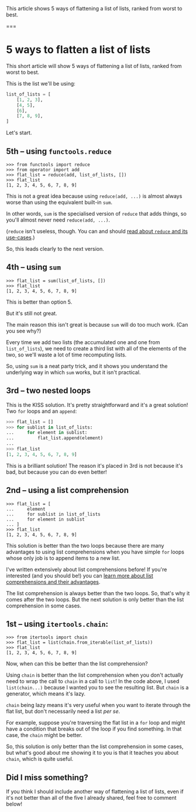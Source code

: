 This article shows 5 ways of flattening a list of lists, ranked from worst to best.

===


# 5 ways to flatten a list of lists

This short article will show 5 ways of flattening a list of lists, ranked from worst to best.

This is the list we'll be using:

```py
list_of_lists = [
    [1, 2, 3],
    [4, 5],
    [6],
    [7, 8, 9],
]
```

Let's start.


## 5th – using `functools.reduce`

```pycon
>>> from functools import reduce
>>> from operator import add
>>> flat_list = reduce(add, list_of_lists, [])
>>> flat_list
[1, 2, 3, 4, 5, 6, 7, 8, 9]
```

This is not a great idea because using `reduce(add, ...)` is almost always worse than using the equivalent built-in `sum`.

In other words, `sum` is the specialised version of `reduce` that adds things, so you'll almost never need `reduce(add, ...)`.

(`reduce` isn't useless, though. You can and should [read about `reduce` and its use-cases](/blog/pydonts/the-power-of-reduce).)

So, this leads clearly to the next version.


## 4th – using `sum`

```pycon
>>> flat_list = sum(list_of_lists, [])
>>> flat_list
[1, 2, 3, 4, 5, 6, 7, 8, 9]
```

This is better than option 5.

But it's still not great.

The main reason this isn't great is because `sum` will do too much work.
(Can you see why?)

Every time we add two lists (the accumulated one and one from `list_of_lists`), we need to create a third list with all of the elements of the two, so we'll waste a lot of time recomputing lists.

So, using `sum` is a neat party trick, and it shows you understand the underlying way in which `sum` works, but it isn't practical.


## 3rd – two nested loops

This is the KISS solution.
It's pretty straightforward and it's a great solution!
Two `for` loops and an `append`:

```py
>>> flat_list = []
>>> for sublist in list_of_lists:
...     for element in sublist:
...         flat_list.append(element)
...
>>> flat_list
[1, 2, 3, 4, 5, 6, 7, 8, 9]
```

This is a brilliant solution!
The reason it's placed in 3rd is not because it's bad, but because you can do even better!


## 2nd – using a list comprehension

```pycon
>>> flat_list = [
...     element
...     for sublist in list_of_lists
...     for element in sublist
... ]
>>> flat_list
[1, 2, 3, 4, 5, 6, 7, 8, 9]
```

This solution is better than the two loops because there are many advantages to using list comprehensions when you have simple `for` loops whose only job is to append items to a new list.

I've written extensively about list comprehensions before!
If you're interested (and you should be!) you can [learn more about list comprehensions and their advantages](/blog/pydonts/list-comprehensions-101).

The list comprehension is always better than the two loops.
So, that's why it comes after the two loops.
But the next solution is only better than the list comprehension in some cases.


## 1st – using `itertools.chain`:

```pycon
>>> from itertools import chain
>>> flat_list = list(chain.from_iterable(list_of_lists))
>>> flat_list
[1, 2, 3, 4, 5, 6, 7, 8, 9]
```

Now, when can this be better than the list comprehension?

Using `chain` is better than the list comprehension when you don't actually need to wrap the call to `chain` in a call to `list`!
In the code above, I used `list(chain...)` because I wanted you to see the resulting list.
But `chain` is a generator, which means it's lazy.

`chain` being lazy means it's very useful when you want to iterate through the flat list, but don't necessarily need a list _per se_.

For example, suppose you're traversing the flat list in a `for` loop and might have a condition that breaks out of the loop if you find something.
In that case, the `chain` might be better.

So, this solution is only better than the list comprehension in some cases, but what's good about me showing it to you is that it teaches you about `chain`, which is quite useful.


## Did I miss something?

If you think I should include another way of flattening a list of lists, even if it's not better than all of the five I already shared, feel free to comment below!
